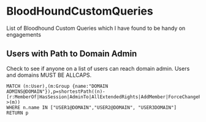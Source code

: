 # BloodHoundCustomQueries
List of Bloodhound Custom Queries which I have found to be handy on engagements

## Users with Path to Domain Admin
Check to see if anyone on a list of users can reach domain admin. Users and domains MUST BE ALLCAPS.

```
MATCH (n:User),(m:Group {name:"DOMAIN ADMINS@DOMAIN"}),p=shortestPath((n)-[r:MemberOf|HasSession|AdminTo|AllExtendedRights|AddMember|ForceChangePassword|GenericAll|GenericWrite|Owns|WriteDacl|WriteOwner|CanRDP|ExecuteDCOM|AllowedToDelegate|ReadLAPSPassword|Contains|GpLink|AddAllowedToAct|AllowedToAct*1..]->(m)) 
WHERE n.name IN ["USER1@DOMAIN","USER2@DOMAIN", "USER3DOMAIN"]
RETURN p
```
